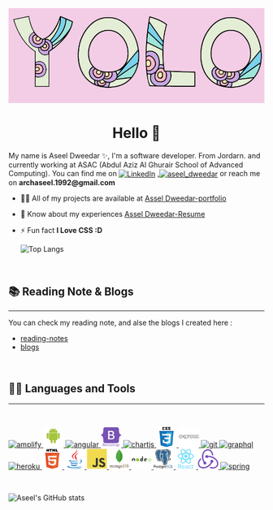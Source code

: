 ![YOLO](yolo.jpg)

<h1 align="center">Hello 👋 </h1>

 <p align="left"> My name is Aseel Dweedar ✨, I'm a software developer. From Jordarn. and currently working at ASAC (Abdul Aziz Al Ghurair School of Advanced Computing). You can find me on
<a href="https://linkedin.com/in/aseel dweedar" target="blank"><img align="center" src="https://raw.githubusercontent.com/rahuldkjain/github-profile-readme-generator/master/src/images/icons/Social/linked-in-alt.svg" alt="LinkedIn" height="15" width="30" /></a>
<a href="https://www.leetcode.com/aseel_dweedar" target="blank">,<img align="center" src="https://raw.githubusercontent.com/rahuldkjain/github-profile-readme-generator/master/src/images/icons/Social/leet-code.svg" alt="aseel_dweedar" height="20" width="30" /></a> or reach me on <b>archaseel.1992@gmail.com</b>
</p>
<!-- 
- 🔭 I’m currently working on:

    [![triple-C](https://github-readme-stats.vercel.app/api/pin/?username=aseel-dweedar&repo=tripleC-native)](https://github.com/Aseel-Dweedar/tripleC-native) -->


<!-- - 🌱 I’m currently learning **Redux** -->

- 👨‍💻 All of my projects are available at [Assel Dweedar-portfolio](https://portfolio-aseel.netlify.app)


- 📄 Know about my experiences [Assel Dweedar-Resume](https://docs.google.com/document/d/1BWFNcgygQ5YMuwx2K6bBbZywYSQFnklJcKjaYlkR9kU/edit)

- ⚡ Fun fact **I Love CSS :D**

    ![Top Langs](https://github-readme-stats.vercel.app/api/top-langs/?username=aseel-dweedar&layout=compact)

<br>

<h2 align="left">📚 Reading Note & Blogs</h2>
<hr>

You can check my reading note, and alse the blogs I created here : 

- [reading-notes](https://aseel-dweedar.github.io/reading-notes)
- [blogs](https://aseel-dweedar.github.io/reading-notes/blogs)

<br>

<h2 align="left">👩‍💻 Languages and Tools</h2>

<hr>

<br>

<p align="left"> <a href="https://aws.amazon.com/amplify/" target="_blank" rel="noreferrer"> <img src="https://docs.amplify.aws/assets/logo-dark.svg" alt="amplify" width="40" height="40"/> </a> <a href="https://developer.android.com" target="_blank" rel="noreferrer"> <img src="https://raw.githubusercontent.com/devicons/devicon/master/icons/android/android-original-wordmark.svg" alt="android" width="40" height="40"/> </a> <a href="https://angular.io" target="_blank" rel="noreferrer"> <img src="https://angular.io/assets/images/logos/angular/angular.svg" alt="angular" width="40" height="40"/> </a> <a href="https://getbootstrap.com" target="_blank" rel="noreferrer"> <img src="https://raw.githubusercontent.com/devicons/devicon/master/icons/bootstrap/bootstrap-plain-wordmark.svg" alt="bootstrap" width="40" height="40"/> </a> <a href="https://www.chartjs.org" target="_blank" rel="noreferrer"> <img src="https://www.chartjs.org/media/logo-title.svg" alt="chartjs" width="40" height="40"/> </a> <a href="https://www.w3schools.com/css/" target="_blank" rel="noreferrer"> <img src="https://raw.githubusercontent.com/devicons/devicon/master/icons/css3/css3-original-wordmark.svg" alt="css3" width="40" height="40"/> </a> <a href="https://expressjs.com" target="_blank" rel="noreferrer"> <img src="https://raw.githubusercontent.com/devicons/devicon/master/icons/express/express-original-wordmark.svg" alt="express" width="40" height="40"/> </a> <a href="https://git-scm.com/" target="_blank" rel="noreferrer"> <img src="https://www.vectorlogo.zone/logos/git-scm/git-scm-icon.svg" alt="git" width="40" height="40"/> </a> <a href="https://graphql.org" target="_blank" rel="noreferrer"> <img src="https://www.vectorlogo.zone/logos/graphql/graphql-icon.svg" alt="graphql" width="40" height="40"/> </a> <a href="https://heroku.com" target="_blank" rel="noreferrer"> <img src="https://www.vectorlogo.zone/logos/heroku/heroku-icon.svg" alt="heroku" width="40" height="40"/> </a> <a href="https://www.w3.org/html/" target="_blank" rel="noreferrer"> <img src="https://raw.githubusercontent.com/devicons/devicon/master/icons/html5/html5-original-wordmark.svg" alt="html5" width="40" height="40"/> </a> <a href="https://www.java.com" target="_blank" rel="noreferrer"> <img src="https://raw.githubusercontent.com/devicons/devicon/master/icons/java/java-original.svg" alt="java" width="40" height="40"/> </a> <a href="https://developer.mozilla.org/en-US/docs/Web/JavaScript" target="_blank" rel="noreferrer"> <img src="https://raw.githubusercontent.com/devicons/devicon/master/icons/javascript/javascript-original.svg" alt="javascript" width="40" height="40"/> </a> <a href="https://www.mongodb.com/" target="_blank" rel="noreferrer"> <img src="https://raw.githubusercontent.com/devicons/devicon/master/icons/mongodb/mongodb-original-wordmark.svg" alt="mongodb" width="40" height="40"/> </a> <a href="https://nodejs.org" target="_blank" rel="noreferrer"> <img src="https://raw.githubusercontent.com/devicons/devicon/master/icons/nodejs/nodejs-original-wordmark.svg" alt="nodejs" width="40" height="40"/> </a> <a href="https://www.postgresql.org" target="_blank" rel="noreferrer"> <img src="https://raw.githubusercontent.com/devicons/devicon/master/icons/postgresql/postgresql-original-wordmark.svg" alt="postgresql" width="40" height="40"/> </a> <a href="https://reactjs.org/" target="_blank" rel="noreferrer"> <img src="https://raw.githubusercontent.com/devicons/devicon/master/icons/react/react-original-wordmark.svg" alt="react" width="40" height="40"/> </a> </a> <a href="https://redux.js.org" target="_blank" rel="noreferrer"> <img src="https://raw.githubusercontent.com/devicons/devicon/master/icons/redux/redux-original.svg" alt="redux" width="40" height="40"/> </a> <a href="https://spring.io/" target="_blank" rel="noreferrer"> <img src="https://www.vectorlogo.zone/logos/springio/springio-icon.svg" alt="spring" width="40" height="40"/> </a> </p>

<br>

![Aseel's GitHub stats](https://github-readme-stats.vercel.app/api?username=aseel-dweedar)

<br>


